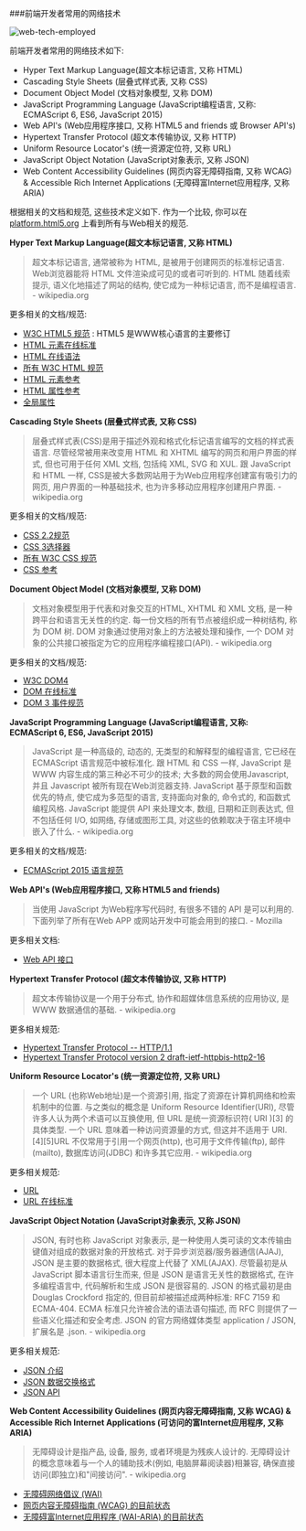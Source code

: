###前端开发者常用的网络技术

![web-tech-employed](https://raw.githubusercontent.com/dwqs/fedHandlebook/master/images/web-tech-employed.jpg)


前端开发者常用的网络技术如下:

* Hyper Text Markup Language(超文本标记语言, 又称 HTML)
* Cascading Style Sheets (层叠式样式表, 又称 CSS)
* Document Object Model (文档对象模型, 又称 DOM)
* JavaScript Programming Language (JavaScript编程语言, 又称: ECMAScript 6, ES6, JavaScript 2015)
* Web API's (Web应用程序接口, 又称 HTML5 and friends 或 Browser API's)
* Hypertext Transfer Protocol (超文本传输协议, 又称 HTTP)
* Uniform Resource Locator's (统一资源定位符, 又称 URL)
* JavaScript Object Notation (JavaScript对象表示, 又称 JSON)
* Web Content Accessibility Guidelines (网页内容无障碍指南, 又称 WCAG) & Accessible Rich Internet Applications (无障碍富Internet应用程序, 又称 ARIA)

根据相关的文档和规范, 这些技术定义如下. 作为一个比较, 你可以在 [platform.html5.org](https://platform.html5.org/) 上看到所有与Web相关的规范.

**Hyper Text Markup Language(超文本标记语言, 又称 HTML)**

>超文本标记语言, 通常被称为 HTML, 是被用于创建网页的标准标记语言. Web浏览器能将 HTML 文件渲染成可见的或者可听到的. HTML 随着线索提示, 语义化地描述了网站的结构, 使它成为一种标记语言, 而不是编程语言. - wikipedia.org

更多相关的文档/规范:

* [W3C HTML5 规范](http://www.w3.org/TR/html5/) : HTML5 是WWW核心语言的主要修订
* [HTML 元素在线标准](https://html.spec.whatwg.org/multipage/semantics.html#semantics)
* [HTML 在线语法](https://html.spec.whatwg.org/multipage/syntax.html#syntax)
* [所有 W3C HTML 规范](http://www.w3.org/standards/techs/html#w3c_all)
* [HTML 元素参考](https://developer.mozilla.org/en-US/docs/Web/HTML/Element)
* [HTML 属性参考](https://developer.mozilla.org/en-US/docs/Web/HTML/Attributes)
* [全局属性](https://developer.mozilla.org/en-US/docs/Web/HTML/Global_attributes)

**Cascading Style Sheets (层叠式样式表, 又称 CSS)**

>层叠式样式表(CSS)是用于描述外观和格式化标记语言编写的文档的样式表语言. 尽管经常被用来改变用 HTML 和 XHTML 编写的网页和用户界面的样式, 但也可用于任何 XML 文档, 包括纯 XML, SVG 和 XUL. 跟 JavaScript 和 HTML 一样, CSS是被大多数网站用于为Web应用程序创建富有吸引力的网页, 用户界面的一种基础技术, 也为许多移动应用程序创建用户界面. - wikipedia.org

更多相关的文档/规范:

* [CSS 2.2规范](https://drafts.csswg.org/css2/)
* [CSS 3选择器](http://www.w3.org/TR/css3-selectors/)
* [所有 W3C CSS 规范](http://www.w3.org/Style/CSS/current-work#roadmap)
* [CSS 参考](https://developer.mozilla.org/en-US/docs/Web/CSS/Reference)

**Document Object Model (文档对象模型, 又称 DOM)**

>文档对象模型用于代表和对象交互的HTML, XHTML 和 XML 文档, 是一种跨平台和语言无关性的约定. 每一份文档的所有节点被组织成一种树结构, 称为 DOM 树. DOM 对象通过使用对象上的方法被处理和操作, 一个 DOM 对象的公共接口被指定为它的应用程序编程接口(API). - wikipedia.org

更多相关的文档/规范:

* [W3C DOM4](http://www.w3.org/TR/2014/WD-dom-20140204/)
* [DOM 在线标准](https://dom.spec.whatwg.org/)
* [DOM 3 事件规范](http://www.w3.org/TR/2013/WD-DOM-Level-3-Events-20131105/)

**JavaScript Programming Language (JavaScript编程语言, 又称: ECMAScript 6, ES6, JavaScript 2015)**

>JavaScript 是一种高级的, 动态的, 无类型的和解释型的编程语言, 它已经在 ECMAScript 语言规范中被标准化. 跟 HTML 和 CSS 一样, JavaScript 是 WWW 内容生成的第三种必不可少的技术; 大多数的网会使用Javascript, 并且 Javascript 被所有现在Web浏览器支持. JavaScript 基于原型和函数优先的特点, 使它成为多范型的语言, 支持面向对象的, 命令式的, 和函数式编程风格. JavaScript 能提供 API 来处理文本, 数组, 日期和正则表达式, 但不包括任何 I/O, 如网络, 存储或图形工具, 对这些的依赖取决于宿主环境中嵌入了什么. - wikipedia.org

更多相关的文档/规范:

* [ECMAScript 2015 语言规范](http://www.ecma-international.org/ecma-262/6.0/)

**Web API's (Web应用程序接口, 又称 HTML5 and friends)**

>当使用 JavaScript 为Web程序写代码时, 有很多不错的 API 是可以利用的. 下面列举了所有在Web APP 或网站开发中可能会用到的接口. - Mozilla

更多相关文档:

* [Web API 接口](https://developer.mozilla.org/en-US/docs/Web/API)

**Hypertext Transfer Protocol (超文本传输协议, 又称 HTTP)**

>超文本传输协议是一个用于分布式, 协作和超媒体信息系统的应用协议, 是 WWW 数据通信的基础. - wikipedia.org

更多相关规范:

* [Hypertext Transfer Protocol -- HTTP/1.1](https://tools.ietf.org/html/rfc2616)
* [Hypertext Transfer Protocol version 2 draft-ietf-httpbis-http2-16](https://tools.ietf.org/html/draft-ietf-httpbis-http2-16)

**Uniform Resource Locator's (统一资源定位符, 又称 URL)**

>一个 URL (也称Web地址)是一个资源引用, 指定了资源在计算机网络和检索机制中的位置. 与之类似的概念是 Uniform Resource Identifier(URI), 尽管许多人认为两个术语可以互换使用, 但 URL 是统一资源标识符( URI )[3] 的具体类型. 一个 URL 意味着一种访问资源量的方式, 但这并不适用于 URI.
[4][5]URL 不仅常用于引用一个网页(http), 也可用于文件传输(ftp), 邮件(mailto), 数据库访问(JDBC) 和许多其它应用. - wikipedia.org

更多相关规范:

* [URL](http://www.w3.org/Addressing/URL/url-spec.txt)
* [URL 在线标准](https://url.spec.whatwg.org/)

**JavaScript Object Notation (JavaScript对象表示, 又称 JSON)**

>JSON, 有时也称 JavaScript 对象表示, 是一种使用人类可读的文本传输由键值对组成的数据对象的开放格式. 对于异步浏览器/服务器通信(AJAJ), JSON 是主要的数据格式, 很大程度上代替了 XML(AJAX). 尽管最初是从 JavaScript 脚本语言衍生而来, 但是 JSON 是语言无关性的数据格式, 在许多编程语言中, 代码解析和生成 JSON 是很容易的. JSON 的格式最初是由 Douglas Crockford 指定的, 但目前却被描述成两种标准: RFC 7159 和 ECMA-404. ECMA 标准只允许被合法的语法语句描述, 而 RFC 则提供了一些语义化描述和安全考虑. JSON 的官方网络媒体类型 application / JSON, 扩展名是 .json. - wikipedia.org

更多相关规范:

* [JSON 介绍](http://json.org/)
* [JSON 数据交换格式](http://www.ecma-international.org/publications/files/ECMA-ST/ECMA-404.pdf)
* [JSON API](http://jsonapi.org/)

**Web Content Accessibility Guidelines (网页内容无障碍指南, 又称 WCAG) & Accessible Rich Internet Applications (可访问的富Internet应用程序, 又称 ARIA)**

>无障碍设计是指产品, 设备, 服务, 或者环境是为残疾人设计的. 无障碍设计的概念意味着与一个人的辅助技术(例如, 电脑屏幕阅读器)相兼容, 确保直接访问(即独立)和"间接访问". - wikipedia.org

* [无障碍网络倡议 (WAI)](http://www.w3.org/WAI/)
* [网页内容无障碍指南 (WCAG) 的目前状态](http://www.w3.org/standards/techs/wcag#w3c_all)
* [无障碍富Internet应用程序 (WAI-ARIA) 的目前状态](http://www.w3.org/standards/techs/aria#w3c_all)
